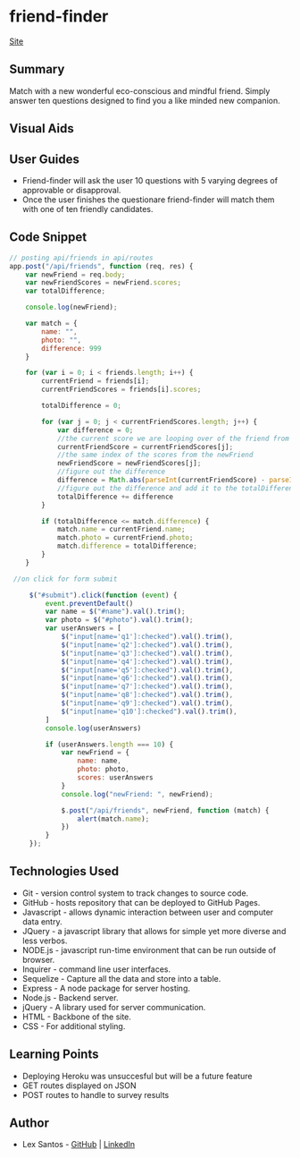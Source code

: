 # friend-finder
[Site]( https://flexsant.github.io/friend-finder/)
## Summary
Match with a new wonderful eco-conscious and mindful friend. Simply answer ten questions designed to find you a like minded new companion.

## Visual Aids


## User Guides
- Friend-finder will ask the user 10 questions with 5 varying degrees of approvable or disapproval.
- Once the user finishes the questionare friend-finder will match them with one of ten friendly candidates.


## Code Snippet
```Javascript
// posting api/friends in api/routes
app.post("/api/friends", function (req, res) {
    var newFriend = req.body;
    var newFriendScores = newFriend.scores;
    var totalDifference;

    console.log(newFriend);

    var match = {
        name: "",
        photo: "",
        difference: 999
    }

    for (var i = 0; i < friends.length; i++) {
        currentFriend = friends[i];
        currentFriendScores = friends[i].scores;

        totalDifference = 0;

        for (var j = 0; j < currentFriendScores.length; j++) {
            var difference = 0;
            //the current score we are looping over of the friend from the json
            currentFriendScore = currentFriendScores[j];
            //the same index of the scores from the newFriend
            newFriendScore = newFriendScores[j];
            //figure out the difference
            difference = Math.abs(parseInt(currentFriendScore) - parseInt(newFriendScore));
            //figure out the difference and add it to the totalDifference
            totalDifference += difference
        }

        if (totalDifference <= match.difference) {
            match.name = currentFriend.name;
            match.photo = currentFriend.photo;
            match.difference = totalDifference;
        }
    }
```
````Javascript
 //on click for form submit

     $("#submit").click(function (event) {
         event.preventDefault()
         var name = $("#name").val().trim();
         var photo = $("#photo").val().trim();
         var userAnswers = [
             $("input[name='q1']:checked").val().trim(),
             $("input[name='q2']:checked").val().trim(),
             $("input[name='q3']:checked").val().trim(),
             $("input[name='q4']:checked").val().trim(),
             $("input[name='q5']:checked").val().trim(),
             $("input[name='q6']:checked").val().trim(),
             $("input[name='q7']:checked").val().trim(),
             $("input[name='q8']:checked").val().trim(),
             $("input[name='q9']:checked").val().trim(),
             $("input[name='q10']:checked").val().trim(),
         ]
         console.log(userAnswers)

         if (userAnswers.length === 10) {
             var newFriend = {
                 name: name,
                 photo: photo,
                 scores: userAnswers
             }
             console.log("newFriend: ", newFriend);

             $.post("/api/friends", newFriend, function (match) {
                 alert(match.name);
             })
         }
     });
````


## Technologies Used
- Git - version control system to track changes to source code.
- GitHub - hosts repository that can be deployed to GitHub Pages.
- Javascript - allows dynamic interaction between user and computer data entry.
- JQuery - a javascript library that allows for simple yet more diverse and less verbos.
- NODE.js - javascript run-time environment that can be run outside of browser.
- Inquirer - command line user interfaces.
- Sequelize - Capture all the data and store into a table.
- Express - A node package for server hosting.
- Node.js - Backend server.
- jQuery - A library used for server communication.
- HTML - Backbone of the site.
- CSS - For additional styling.


## Learning Points 
- Deploying Heroku was unsuccesful but will be a future feature
- GET routes displayed on JSON
- POST routes to handle to survey results
## Author
- Lex Santos - [GitHub](https://github.com/flexsant) | [LinkedIn](https://www.linkedin.com/in/lex-santos-673623194/)

